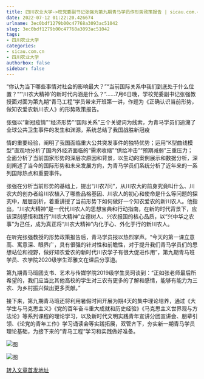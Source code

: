 ```yaml
---
title: 四川农业大学->校党委副书记张强为第九期青马学员作形势政策报告 | sicau.com.cn
date: 2022-07-12 01:22:20.426674
urlname: 3ec0bdf1279b00c47768a3093ac51042
slug: 3ec0bdf1279b00c47768a3093ac51042
tags: 
- 四川农业大学
categories:
- sicau.com.cn
- 四川农业大学
authorbox: false
sidebar: false
---
```

“你认为当下哪些事情对社会的影响最大？”“当前国际关系中我们到底处于什么位置？”“‘川农大精神’的新时代内涵是什么？”……7月6日晚，学校党委副书记张强教授面对面为第九期“青马工程”学员带来开班第一讲，作题为《正确认识当前形势，做知农爱农新川农人》的形势政策报告。

张强以“新冠疫情”“经济形势”“国际关系”三个关键词为线索，为青马学员们追溯了全球公共卫生事件的发生和渊源，系统总结了我国战胜新冠疫
<!--more-->
情的重要经验，阐明了我国面临重大公共突发事件的独特优势；运用“K型曲线模型”直观地分析了国内外经济面临的“需求收缩”“供给冲击”“预期减弱”三重压力；全面分析了当前国家形势的深层次原因和背景，以生动的案例展示和数据分析，深刻阐述了当今的国际形势和未来发展方向，为青马学员们系统分析了近年来的一系列国际热点和重要事件。  

张强在分析当前形势的基础上，提出“川农7问”，从川农大的前身究竟叫什么、川农大的创办者给川农植入了哪些品格基因、川农人的初心和使命是什么等问题的探究中，层层剖析，着重讲授了当前形势下如何做好一个知农爱农的新川农人。他指出，“川农大精神”是一代代川农人的思想宝典和行动指南，在新的时代背景下，应该深刻感悟和践行“川农大精神”立德树人、兴农报国的核心品质，以“兴中华之农事”为己任，成为真正将“川农大精神”内化于心、外化于行的新川农人。

在听完张强教授的形势政策报告后，青马学员报以热烈掌声。“今天的第一课立意高、寓意深、眼界广，具有很强的针对性和前瞻性，对于提升我们青马学员们的思想站位和视野，做好知农爱农的新时代川农学子有很大促进作用”，第九期青马班学员、农学院2020级学生邓雅文在课后分享道。  

第九期青马班团支书、艺术与传媒学院2019级学生吴珂谈到：“正如张老师最后所希望的，我们应当比其他高校的学生对三农有更多的了解和感情，能够有能力为三农、为乡村振兴做出更多贡献。”

接下来，第九期青马班还将利用暑假时间开展为期4天的集中理论培养，通过《大学生与马克思主义》《党的百年奋斗重大成就和历史经验》《马克思主义世界观与方法论》等系列课程的理论学习，以及新时代文明实践青年宣讲分团宣讲会、朋辈引领、《论党的青年工作》学习诵读会等实践拓展，双管齐下，夯实新一期青马学员理论基础，为接下来的“青马工程”学习和实践做好准备。

![图](https://news.sicau.edu.cn/__local/0/E0/DD/C851840357688570BC79A2B7080_863C847B_18A30.png)

![图](https://news.sicau.edu.cn/__local/B/05/3F/B273643AE4A7CA9DC01986747CE_75BC83B8_156F6.png)

[转入文章首发地址](https://news.sicau.edu.cn/info/1078/68784.htm)